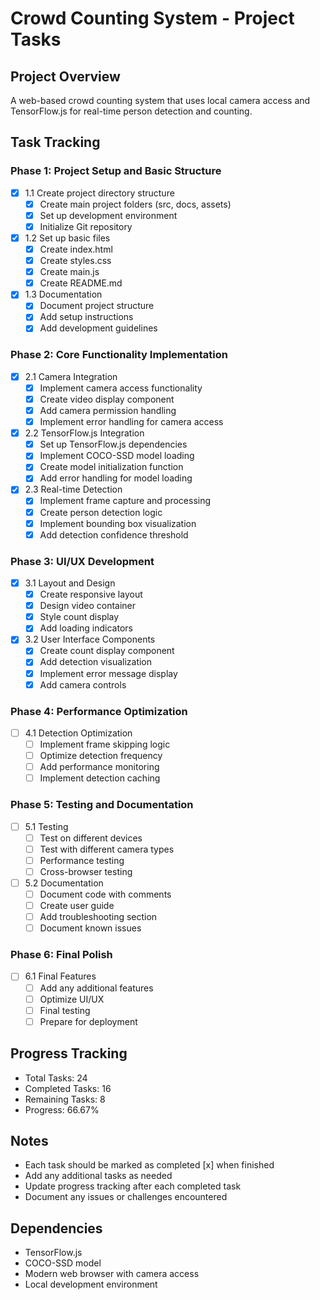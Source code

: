 # Crowd Counting System - Project Tasks

## Project Overview
A web-based crowd counting system that uses local camera access and TensorFlow.js for real-time person detection and counting.

## Task Tracking

### Phase 1: Project Setup and Basic Structure
- [x] 1.1 Create project directory structure
  - [x] Create main project folders (src, docs, assets)
  - [x] Set up development environment
  - [x] Initialize Git repository

- [x] 1.2 Set up basic files
  - [x] Create index.html
  - [x] Create styles.css
  - [x] Create main.js
  - [x] Create README.md

- [x] 1.3 Documentation
  - [x] Document project structure
  - [x] Add setup instructions
  - [x] Add development guidelines

### Phase 2: Core Functionality Implementation
- [x] 2.1 Camera Integration
  - [x] Implement camera access functionality
  - [x] Create video display component
  - [x] Add camera permission handling
  - [x] Implement error handling for camera access

- [x] 2.2 TensorFlow.js Integration
  - [x] Set up TensorFlow.js dependencies
  - [x] Implement COCO-SSD model loading
  - [x] Create model initialization function
  - [x] Add error handling for model loading

- [x] 2.3 Real-time Detection
  - [x] Implement frame capture and processing
  - [x] Create person detection logic
  - [x] Implement bounding box visualization
  - [x] Add detection confidence threshold

### Phase 3: UI/UX Development
- [x] 3.1 Layout and Design
  - [x] Create responsive layout
  - [x] Design video container
  - [x] Style count display
  - [x] Add loading indicators

- [x] 3.2 User Interface Components
  - [x] Create count display component
  - [x] Add detection visualization
  - [x] Implement error message display
  - [x] Add camera controls

### Phase 4: Performance Optimization
- [ ] 4.1 Detection Optimization
  - [ ] Implement frame skipping logic
  - [ ] Optimize detection frequency
  - [ ] Add performance monitoring
  - [ ] Implement detection caching

### Phase 5: Testing and Documentation
- [ ] 5.1 Testing
  - [ ] Test on different devices
  - [ ] Test with different camera types
  - [ ] Performance testing
  - [ ] Cross-browser testing

- [ ] 5.2 Documentation
  - [ ] Document code with comments
  - [ ] Create user guide
  - [ ] Add troubleshooting section
  - [ ] Document known issues

### Phase 6: Final Polish
- [ ] 6.1 Final Features
  - [ ] Add any additional features
  - [ ] Optimize UI/UX
  - [ ] Final testing
  - [ ] Prepare for deployment

## Progress Tracking
- Total Tasks: 24
- Completed Tasks: 16
- Remaining Tasks: 8
- Progress: 66.67%

## Notes
- Each task should be marked as completed [x] when finished
- Add any additional tasks as needed
- Update progress tracking after each completed task
- Document any issues or challenges encountered

## Dependencies
- TensorFlow.js
- COCO-SSD model
- Modern web browser with camera access
- Local development environment 